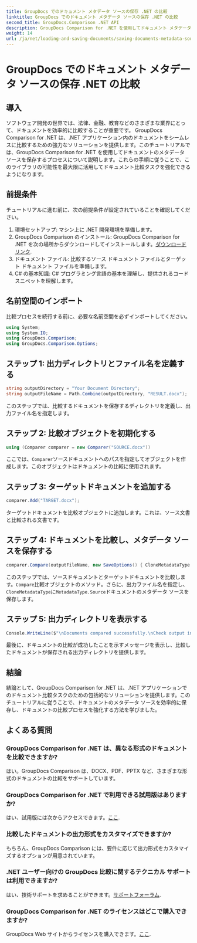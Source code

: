 ```yaml
---
title: GroupDocs でのドキュメント メタデータ ソースの保存 .NET の比較
linktitle: GroupDocs でのドキュメント メタデータ ソースの保存 .NET の比較
second_title: GroupDocs.Comparison .NET API
description: GroupDocs Comparison for .NET を使用してドキュメント メタデータ ソースを保存する方法を学びます。 .NET でドキュメントをシームレスに比較するには、ステップバイステップのガイドに従ってください。
weight: 14
url: /ja/net/loading-and-saving-documents/saving-documents-metadata-source/
---
```


# GroupDocs でのドキュメント メタデータ ソースの保存 .NET の比較

## 導入
ソフトウェア開発の世界では、法律、金融、教育などのさまざまな業界にとって、ドキュメントを効率的に比較することが重要です。 GroupDocs Comparison for .NET は、.NET アプリケーション内のドキュメントをシームレスに比較するための強力なソリューションを提供します。このチュートリアルでは、GroupDocs Comparison for .NET を使用してドキュメントのメタデータ ソースを保存するプロセスについて説明します。これらの手順に従うことで、このライブラリの可能性を最大限に活用してドキュメント比較タスクを強化できるようになります。
## 前提条件
チュートリアルに進む前に、次の前提条件が設定されていることを確認してください。
1. 環境セットアップ: マシン上に .NET 開発環境を準備します。
2.  GroupDocs Comparison のインストール: GroupDocs Comparison for .NET を次の場所からダウンロードしてインストールします。[ダウンロードリンク](https://releases.groupdocs.com/comparison/net/).
3. ドキュメント ファイル: 比較するソース ドキュメント ファイルとターゲット ドキュメント ファイルを準備します。
4. C# の基本知識: C# プログラミング言語の基本を理解し、提供されるコード スニペットを理解します。

## 名前空間のインポート
比較プロセスを続行する前に、必要な名前空間を必ずインポートしてください。
```csharp
using System;
using System.IO;
using GroupDocs.Comparison;
using GroupDocs.Comparison.Options;
```

## ステップ 1: 出力ディレクトリとファイル名を定義する
```csharp
string outputDirectory = "Your Document Directory";
string outputFileName = Path.Combine(outputDirectory, "RESULT.docx");
```
このステップでは、比較するドキュメントを保存するディレクトリを定義し、出力ファイル名を指定します。
## ステップ 2: 比較オブジェクトを初期化する
```csharp
using (Comparer comparer = new Comparer("SOURCE.docx"))
```
ここでは、`Comparer`ソースドキュメントへのパスを指定してオブジェクトを作成します。このオブジェクトはドキュメントの比較に使用されます。
## ステップ 3: ターゲットドキュメントを追加する
```csharp
comparer.Add("TARGET.docx");
```
ターゲットドキュメントを比較オブジェクトに追加します。これは、ソース文書と比較される文書です。
## ステップ 4: ドキュメントを比較し、メタデータ ソースを保存する
```csharp
comparer.Compare(outputFileName, new SaveOptions() { CloneMetadataType = MetadataType.Source });
```
このステップでは、ソースドキュメントとターゲットドキュメントを比較します。`Compare`比較オブジェクトのメソッド。さらに、出力ファイル名を指定し、`CloneMetadataType`に`MetadataType.Source`ドキュメントのメタデータ ソースを保存します。
## ステップ 5: 出力ディレクトリを表示する
```csharp
Console.WriteLine($"\nDocuments compared successfully.\nCheck output in {outputDirectory}.");
```
最後に、ドキュメントの比較が成功したことを示すメッセージを表示し、比較したドキュメントが保存される出力ディレクトリを提供します。

## 結論
結論として、GroupDocs Comparison for .NET は、.NET アプリケーションでのドキュメント比較タスクのための包括的なソリューションを提供します。このチュートリアルに従うことで、ドキュメントのメタデータ ソースを効率的に保存し、ドキュメントの比較プロセスを強化する方法を学びました。
## よくある質問
### GroupDocs Comparison for .NET は、異なる形式のドキュメントを比較できますか?
はい。GroupDocs Comparison は、DOCX、PDF、PPTX など、さまざまな形式のドキュメントの比較をサポートしています。
### GroupDocs Comparison for .NET で利用できる試用版はありますか?
はい、試用版には次からアクセスできます。[ここ](https://releases.groupdocs.com/).
### 比較したドキュメントの出力形式をカスタマイズできますか?
もちろん、GroupDocs Comparison には、要件に応じて出力形式をカスタマイズするオプションが用意されています。
### .NET ユーザー向けの GroupDocs 比較に関するテクニカル サポートは利用できますか?
はい、技術サポートを求めることができます。[サポートフォーラム](https://forum.groupdocs.com/c/comparison/12).
### GroupDocs Comparison for .NET のライセンスはどこで購入できますか?
 GroupDocs Web サイトからライセンスを購入できます。[ここ](https://purchase.groupdocs.com/buy).